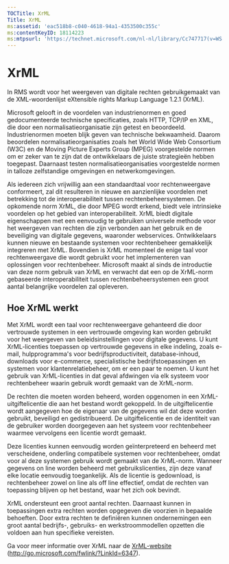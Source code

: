 ```yaml
---
TOCTitle: XrML
Title: XrML
ms:assetid: 'eac518b8-c040-4618-94a1-4353500c355c'
ms:contentKeyID: 18114223
ms:mtpsurl: 'https://technet.microsoft.com/nl-nl/library/Cc747717(v=WS.10)'
---
```


XrML
====

In RMS wordt voor het weergeven van digitale rechten gebruikgemaakt van de XML-woordenlijst eXtensible rights Markup Language 1.2.1 (XrML).

Microsoft gelooft in de voordelen van industrienormen en goed gedocumenteerde technische specificaties, zoals HTTP, TCP/IP en XML, die door een normalisatieorganisatie zijn getest en beoordeeld. Industrienormen moeten blijk geven van technische bekwaamheid. Daarom beoordelen normalisatieorganisaties zoals het World Wide Web Consortium (W3C) en de Moving Picture Experts Group (MPEG) voorgestelde normen om er zeker van te zijn dat de ontwikkelaars de juiste strategieën hebben toegepast. Daarnaast testen normalisatieorganisaties voorgestelde normen in talloze zelfstandige omgevingen en netwerkomgevingen.

Als iedereen zich vrijwillig aan een standaardtaal voor rechtenweergave conformeert, zal dit resulteren in nieuwe en aanzienlijke voordelen met betrekking tot de interoperabiliteit tussen rechtenbeheersystemen. De opkomende norm XrML, die door MPEG wordt erkend, biedt vele intrinsieke voordelen op het gebied van interoperabiliteit. XrML biedt digitale eigenschappen met een eenvoudig te gebruiken universele methode voor het weergeven van rechten die zijn verbonden aan het gebruik en de beveiliging van digitale gegevens, waaronder webservices. Ontwikkelaars kunnen nieuwe en bestaande systemen voor rechtenbeheer gemakkelijk integreren met XrML. Bovendien is XrML momenteel de enige taal voor rechtenweergave die wordt gebruikt voor het implementeren van oplossingen voor rechtenbeheer. Microsoft maakt al sinds de introductie van deze norm gebruik van XrML en verwacht dat een op de XrML-norm gebaseerde interoperabiliteit tussen rechtenbeheersystemen een groot aantal belangrijke voordelen zal opleveren.

Hoe XrML werkt
--------------

Met XrML wordt een taal voor rechtenweergave gehanteerd die door vertrouwde systemen in een vertrouwde omgeving kan worden gebruikt voor het weergeven van beleidsinstellingen voor digitale gegevens. U kunt XrML-licenties toepassen op vertrouwde gegevens in elke indeling, zoals e-mail, hulpprogramma's voor bedrijfsproductiviteit, database-inhoud, downloads voor e-commerce, specialistische bedrijfstoepassingen en systemen voor klantenrelatiebeheer, om er een paar te noemen. U kunt het gebruik van XrML-licenties in dat geval afdwingen via elk systeem voor rechtenbeheer waarin gebruik wordt gemaakt van de XrML-norm.

De rechten die moeten worden beheerd, worden opgenomen in een XrML-uitgiftelicentie die aan het bestand wordt gekoppeld. In de uitgiftelicentie wordt aangegeven hoe de eigenaar van de gegevens wil dat deze worden gebruikt, beveiligd en gedistribueerd. De uitgiftelicentie en de identiteit van de gebruiker worden doorgegeven aan het systeem voor rechtenbeheer waarmee vervolgens een licentie wordt gemaakt.

Deze licenties kunnen eenvoudig worden geïnterpreteerd en beheerd met verscheidene, onderling compatibele systemen voor rechtenbeheer, omdat voor al deze systemen gebruik wordt gemaakt van de XrML-norm. Wanneer gegevens on line worden beheerd met gebruikslicenties, zijn deze vanaf elke locatie eenvoudig toegankelijk. Als de licentie is gedownload, is rechtenbeheer zowel on line als off line effectief, omdat de rechten van toepassing blijven op het bestand, waar het zich ook bevindt.

XrML ondersteunt een groot aantal rechten. Daarnaast kunnen in toepassingen extra rechten worden opgegeven die voorzien in bepaalde behoeften. Door extra rechten te definiëren kunnen ondernemingen een groot aantal bedrijfs-, gebruiks- en werkstroommodellen opzetten die voldoen aan hun specifieke vereisten.

Ga voor meer informatie over XrML naar de [XrML-website](http://go.microsoft.com/fwlink/?linkid=6347) (http://go.microsoft.com/fwlink/?LinkId=6347).
